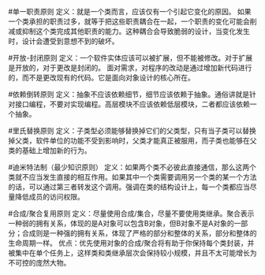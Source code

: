 #单一职责原则
定义：就是一个类而言，应该仅有一个引起它变化的原因。
如果一个类承担的职责过多，就等于把这些职责耦合在一起，一个职责的变化可能会削减或抑制这个类完成其他职责的能力。这种耦合会导致脆弱的设计，当变化发生时，设计会遭受到意想不到的破坏。

#开放-封闭原则
定义：一个软件实体应该可以被扩展，但不能被修改。对于扩展是开放的，对于更改是封闭的。
面对需求，对程序的改动是通过增加新代码进行的，而不是更改现有的代码。它是面向对象设计的核心所在。

#依赖倒转原则
定义：抽象不应该依赖细节，细节应该依赖于抽象。通俗讲就是针对接口编程，不要对实现编程。高层模块不应该依赖低层模块，二者都应该依赖一个抽象。

#里氏替换原则
定义：子类型必须能够替换掉它们的父类型，只有当子类可以替换掉父类，软件单位的功能不受到影响时，父类才能真正被服用，而子类也能够在父类的基础上增加新的行为。

#迪米特法制（最少知识原则）
定义：如果两个类不必彼此直接通信，那么这两个类就不应当发生直接的相互作用。如果其中一个类需要调用另一个类的某一个方法的话，可以通过第三者转发这个调用。强调在类的结构设计上，每一个类都应当尽量降低成员的访问权限。

#合成/聚合复用原则
定义：尽量使用合成/集合，尽量不要使用类继承。聚合表示一种弱的拥有关系，体现的是A对象可以包含B对象，但B对象不是A对象的一部分；合成则是一种强的拥有关系，体现了严格的部分和整体的关系，部分和整体的生命周期一样。
优点：优先使用对象的合成/聚合将有助于你保持每个类封装，并被集中在单个任务上，这样类和类继承层次会保持较小规模，并且不太可能增长为不可控的庞然大物。
